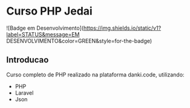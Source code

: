 # Curso PHP Jedai
![Badge em Desenvolvimento](https://img.shields.io/static/v1?label=STATUS&message=EM DESENVOLVIMENTO&color=GREEN&style=for-the-badge)
## Introducao
Curso completo de PHP realizado na plataforma danki.code, utilizando:
* PHP 
* Laravel
* Json